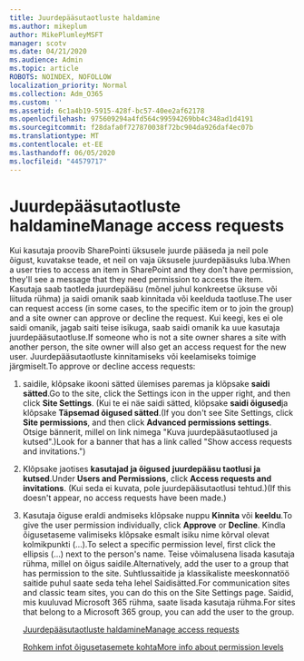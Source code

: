 ```yaml
---
title: Juurdepääsutaotluste haldamine
ms.author: mikeplum
author: MikePlumleyMSFT
manager: scotv
ms.date: 04/21/2020
ms.audience: Admin
ms.topic: article
ROBOTS: NOINDEX, NOFOLLOW
localization_priority: Normal
ms.collection: Adm_O365
ms.custom: ''
ms.assetid: 6c1a4b19-5915-428f-bc57-40ee2af62178
ms.openlocfilehash: 975609294a4fd564c99594269bb4c348ad1d4191
ms.sourcegitcommit: f28dafa0f727870038f72bc904da926daf4ec07b
ms.translationtype: MT
ms.contentlocale: et-EE
ms.lasthandoff: 06/05/2020
ms.locfileid: "44579717"
---
```

# <a name="manage-access-requests"></a><span data-ttu-id="e49e1-102">Juurdepääsutaotluste haldamine</span><span class="sxs-lookup"><span data-stu-id="e49e1-102">Manage access requests</span></span>

<span data-ttu-id="e49e1-103">Kui kasutaja proovib SharePointi üksusele juurde pääseda ja neil pole õigust, kuvatakse teade, et neil on vaja üksusele juurdepääsuks luba.</span><span class="sxs-lookup"><span data-stu-id="e49e1-103">When a user tries to access an item in SharePoint and they don't have permission, they'll see a message that they need permission to access the item.</span></span> <span data-ttu-id="e49e1-104">Kasutaja saab taotleda juurdepääsu (mõnel juhul konkreetse üksuse või liituda rühma) ja saidi omanik saab kinnitada või keelduda taotluse.</span><span class="sxs-lookup"><span data-stu-id="e49e1-104">The user can request access (in some cases, to the specific item or to join the group) and a site owner can approve or decline the request.</span></span> <span data-ttu-id="e49e1-105">Kui keegi, kes ei ole saidi omanik, jagab saiti teise isikuga, saab saidi omanik ka uue kasutaja juurdepääsutaotluse.</span><span class="sxs-lookup"><span data-stu-id="e49e1-105">If someone who is not a site owner shares a site with another person, the site owner will also get an access request for the new user.</span></span> <span data-ttu-id="e49e1-106">Juurdepääsutaotluste kinnitamiseks või keelamiseks toimige järgmiselt.</span><span class="sxs-lookup"><span data-stu-id="e49e1-106">To approve or decline access requests:</span></span>
  
1. <span data-ttu-id="e49e1-107">saidile, klõpsake ikooni sätted ülemises paremas ja klõpsake **saidi sätted**.</span><span class="sxs-lookup"><span data-stu-id="e49e1-107">Go to the site, click the Settings icon in the upper right, and then click **Site Settings**.</span></span> <span data-ttu-id="e49e1-108">(Kui te ei näe saidi sätted, klõpsake **saidi õigused**ja klõpsake **Täpsemad õigused sätted**.</span><span class="sxs-lookup"><span data-stu-id="e49e1-108">(If you don't see Site Settings, click **Site permissions**, and then click **Advanced permissions settings**.</span></span> <span data-ttu-id="e49e1-109">Otsige bännerit, millel on link nimega "Kuva juurdepääsutaotlused ja kutsed".)</span><span class="sxs-lookup"><span data-stu-id="e49e1-109">Look for a banner that has a link called "Show access requests and invitations.")</span></span>
    
2. <span data-ttu-id="e49e1-110">Klõpsake jaotises **kasutajad ja õigused** **juurdepääsu taotlusi ja kutsed**.</span><span class="sxs-lookup"><span data-stu-id="e49e1-110">Under **Users and Permissions**, click **Access requests and invitations**.</span></span> <span data-ttu-id="e49e1-111">(Kui seda ei kuvata, pole juurdepääsutaotlusi tehtud.)</span><span class="sxs-lookup"><span data-stu-id="e49e1-111">(If this doesn't appear, no access requests have been made.)</span></span>
    
3. <span data-ttu-id="e49e1-112">Kasutaja õiguse eraldi andmiseks klõpsake nuppu **Kinnita** või **keeldu**.</span><span class="sxs-lookup"><span data-stu-id="e49e1-112">To give the user permission individually, click **Approve** or **Decline**.</span></span> <span data-ttu-id="e49e1-113">Kindla õigusetaseme valimiseks klõpsake esmalt isiku nime kõrval olevat kolmikpunkti (...).</span><span class="sxs-lookup"><span data-stu-id="e49e1-113">To select a specific permission level, first click the ellipsis (...) next to the person's name.</span></span> <span data-ttu-id="e49e1-114">Teise võimalusena lisada kasutaja rühma, millel on õigus saidile.</span><span class="sxs-lookup"><span data-stu-id="e49e1-114">Alternatively, add the user to a group that has permission to the site.</span></span> <span data-ttu-id="e49e1-115">Suhtlussaitide ja klassikaliste meeskonnatöö saitide puhul saate seda teha lehel Saidisätted.</span><span class="sxs-lookup"><span data-stu-id="e49e1-115">For communication sites and classic team sites, you can do this on the Site Settings page.</span></span> <span data-ttu-id="e49e1-116">Saidid, mis kuuluvad Microsoft 365 rühma, saate lisada kasutaja rühma.</span><span class="sxs-lookup"><span data-stu-id="e49e1-116">For sites that belong to a Microsoft 365 group, you can add the user to the group.</span></span>
    
    [<span data-ttu-id="e49e1-117">Juurdepääsutaotluste haldamine</span><span class="sxs-lookup"><span data-stu-id="e49e1-117">Manage access requests </span></span>](https://go.microsoft.com/fwlink/?linkid=2008747)
    
    [<span data-ttu-id="e49e1-118">Rohkem infot õigusetasemete kohta</span><span class="sxs-lookup"><span data-stu-id="e49e1-118">More info about permission levels</span></span>](https://go.microsoft.com/fwlink/?linkid=867071)
    

